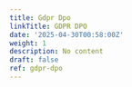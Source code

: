```yaml
---
title: Gdpr Dpo
linkTitle: GDPR DPO
date: '2025-04-30T00:58:00Z'
weight: 1
description: No content
draft: false
ref: gdpr-dpo
---
```


